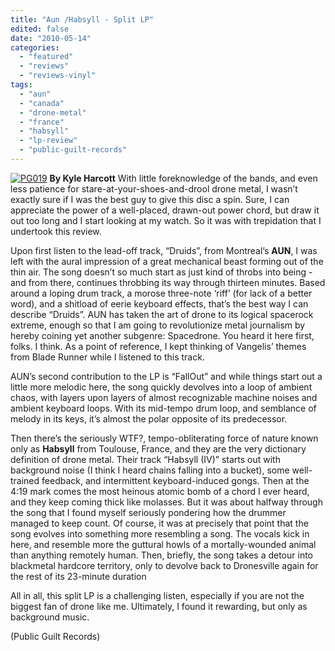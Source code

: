 ```yaml
---
title: "Aun /Habsyll - Split LP"
edited: false
date: "2010-05-14"
categories:
  - "featured"
  - "reviews"
  - "reviews-vinyl"
tags:
  - "aun"
  - "canada"
  - "drone-metal"
  - "france"
  - "habsyll"
  - "lp-review"
  - "public-guilt-records"
---
```


[![PG019](http://www.hellbound.ca/wp-content/uploads/2010/05/PG019-300x300.jpg "PG019")](http://www.hellbound.ca/wp-content/uploads/2010/05/PG019.jpg) **By Kyle Harcott** With little foreknowledge of the bands, and even less patience for stare-at-your-shoes-and-drool drone metal, I wasn’t exactly sure if I was the best guy to give this disc a spin. Sure, I can appreciate the power of a well-placed, drawn-out power chord, but draw it out too long and I start looking at my watch. So it was with trepidation that I undertook this review.

Upon first listen to the lead-off track, “Druids”, from Montreal’s **AUN**, I was left with the aural impression of a great mechanical beast forming out of the thin air. The song doesn’t so much start as just kind of throbs into being - and from there, continues throbbing its way through thirteen minutes. Based around a loping drum track, a morose three-note ‘riff’ (for lack of a better word), and a shitload of eerie keyboard effects, that’s the best way I can describe “Druids”. AUN has taken the art of drone to its logical spacerock extreme, enough so that I am going to revolutionize metal journalism by hereby coining yet another subgenre: Spacedrone. You heard it here first, folks. I think. As a point of reference, I kept thinking of Vangelis’ themes from Blade Runner while I listened to this track.

AUN’s second contribution to the LP is “FallOut” and while things start out a little more melodic here, the song quickly devolves into a loop of ambient chaos, with layers upon layers of almost recognizable machine noises and ambient keyboard loops. With its mid-tempo drum loop, and semblance of melody in its keys, it’s almost the polar opposite of its predecessor.

Then there’s the seriously WTF?, tempo-obliterating force of nature known only as **Habsyll** from Toulouse, France, and they are the very dictionary definition of drone metal. Their track “Habsyll (IV)” starts out with background noise (I think I heard chains falling into a bucket), some well-trained feedback, and intermittent keyboard-induced gongs. Then at the 4:19 mark comes the most heinous atomic bomb of a chord I ever heard, and they keep coming thick like molasses. But it was about halfway through the song that I found myself seriously pondering how the drummer managed to keep count. Of course, it was at precisely that point that the song evolves into something more resembling a song. The vocals kick in here, and resemble more the guttural howls of a mortally-wounded animal than anything remotely human. Then, briefly, the song takes a detour into blackmetal hardcore territory, only to devolve back to Dronesville again for the rest of its 23-minute duration

All in all, this split LP is a challenging listen, especially if you are not the biggest fan of drone like me. Ultimately, I found it rewarding, but only as background music.

(Public Guilt Records)
